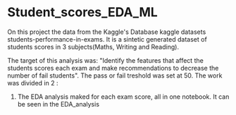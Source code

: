 # Student_scores_EDA_ML
On this project the data from the Kaggle's Database kaggle datasets students-performance-in-exams. It is a sintetic generated dataset of students scores in 3 subjects(Maths, Writing and Reading). 

The target of this analysis was: "Identify the features that affect the students scores each exam and make recommendations to decrease the number of fail students". 
The pass or fail treshold was set at 50. The work was divided in 2 :
1. The EDA analysis maked for each exam score, all in one notebook. It can be seen in the EDA_analysis
